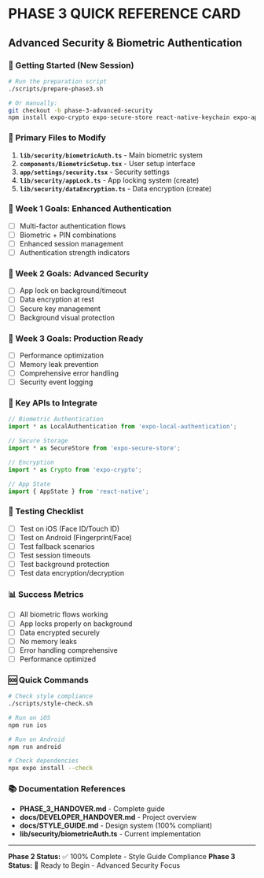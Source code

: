 # PHASE 3 QUICK REFERENCE CARD
## Advanced Security & Biometric Authentication

### 🚀 Getting Started (New Session)
```bash
# Run the preparation script
./scripts/prepare-phase3.sh

# Or manually:
git checkout -b phase-3-advanced-security
npm install expo-crypto expo-secure-store react-native-keychain expo-app-state
```

### 📁 Primary Files to Modify
1. **`lib/security/biometricAuth.ts`** - Main biometric system
2. **`components/BiometricSetup.tsx`** - User setup interface  
3. **`app/settings/security.tsx`** - Security settings
4. **`lib/security/appLock.ts`** - App locking system (create)
5. **`lib/security/dataEncryption.ts`** - Data encryption (create)

### 🎯 Week 1 Goals: Enhanced Authentication
- [ ] Multi-factor authentication flows
- [ ] Biometric + PIN combinations
- [ ] Enhanced session management
- [ ] Authentication strength indicators

### 🎯 Week 2 Goals: Advanced Security
- [ ] App lock on background/timeout
- [ ] Data encryption at rest
- [ ] Secure key management
- [ ] Background visual protection

### 🎯 Week 3 Goals: Production Ready
- [ ] Performance optimization
- [ ] Memory leak prevention
- [ ] Comprehensive error handling
- [ ] Security event logging

### 🔧 Key APIs to Integrate
```typescript
// Biometric Authentication
import * as LocalAuthentication from 'expo-local-authentication';

// Secure Storage
import * as SecureStore from 'expo-secure-store';

// Encryption
import * as Crypto from 'expo-crypto';

// App State
import { AppState } from 'react-native';
```

### 🧪 Testing Checklist
- [ ] Test on iOS (Face ID/Touch ID)
- [ ] Test on Android (Fingerprint/Face)
- [ ] Test fallback scenarios
- [ ] Test session timeouts
- [ ] Test background protection
- [ ] Test data encryption/decryption

### 📊 Success Metrics
- [ ] All biometric flows working
- [ ] App locks properly on background
- [ ] Data encrypted securely
- [ ] No memory leaks
- [ ] Error handling comprehensive
- [ ] Performance optimized

### 🆘 Quick Commands
```bash
# Check style compliance
./scripts/style-check.sh

# Run on iOS
npm run ios

# Run on Android  
npm run android

# Check dependencies
npx expo install --check
```

### 📚 Documentation References
- **PHASE_3_HANDOVER.md** - Complete guide
- **docs/DEVELOPER_HANDOVER.md** - Project overview
- **docs/STYLE_GUIDE.md** - Design system (100% compliant)
- **lib/security/biometricAuth.ts** - Current implementation

---
**Phase 2 Status:** ✅ 100% Complete - Style Guide Compliance
**Phase 3 Status:** 🚀 Ready to Begin - Advanced Security Focus
